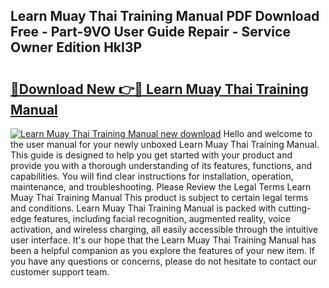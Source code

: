 ## Learn Muay Thai Training Manual PDF Download Free - Part-9VO User Guide Repair - Service Owner Edition HkI3P

# <h2><a href="http://bc77815.oget.top/?id=Learn+Muay+Thai+Training+Manual">🔗Download New 👉🔴 Learn Muay Thai Training Manual</a></h2>

[![Learn Muay Thai Training Manual new download](https://i.imgur.com/5g1atiW.png)](http://bc77815.oget.top/?id=Learn+Muay+Thai+Training+Manual)
Hello and welcome to the user manual for your newly unboxed Learn Muay Thai Training Manual. This guide is designed to help you get started with your product and provide you with a thorough understanding of its features, functions, and capabilities. You will find clear instructions for installation, operation, maintenance, and troubleshooting. Please Review the Legal Terms Learn Muay Thai Training Manual This product is subject to certain legal terms and conditions. Learn Muay Thai Training Manual is packed with cutting-edge features, including facial recognition, augmented reality, voice activation, and wireless charging, all easily accessible through the intuitive user interface. It's our hope that the Learn Muay Thai Training Manual has been a helpful companion as you explore the features of your new item. If you have any questions or concerns, please do not hesitate to contact our customer support team.

